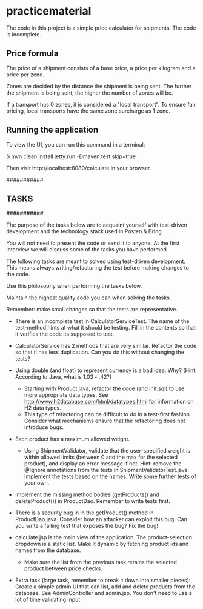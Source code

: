 # practicematerial

The code in this project is a simple price calculator for shipments. The code is incomplete.

## Price formula ##

The price of a shipment consists of a base price, a price per kilogram and a price per zone.

Zones are decided by the distance the shipment is being sent. The further the shipment is being sent, the higher the number of zones will be.

If a transport has 0 zones, it is considered a "local transport". To ensure fair pricing, local transports have the same zone surcharge as 1 zone.

## Running the application ##

To view the UI, you can run this command in a terminal:

$ mvn clean install jetty:run -Dmaven.test.skip=true

Then visit http://localhost:8080/calculate in your browser.

###########
## TASKS ##
###########

The purpose of the tasks below are to acquaint yourself with test-driven development and the technology stack used in Posten & Bring.

You will not need to present the code or send it to anyone. At the first interview we will discuss some of the tasks you have performed.

The following tasks are meant to solved using test-driven development. This means always writing/refactoring the test before making changes to the code.

Use this philosophy when performing the tasks below.

Maintain the highest quality code you can when solving the tasks.

Remember: make small changes so that the tests are representative.

- There is an incomplete test in CalculatorServiceTest. The name of the test-method hints at what it should be testing. Fill in the contents so that it verifies the code its supposed to test.

- CalculatorService has 2 methods that are very similar. Refactor the code so that it has less duplication. Can you do this without changing the tests?

- Using double (and float) to represent currency is a bad idea. Why? (Hint: According to Java, what is 1.03 - .42?)
  - Starting with Product.java, refactor the code (and init.sql) to use more appropriate data types. See http://www.h2database.com/html/datatypes.html for information on H2 data types.
  - This type of refactoring can be difficult to do in a test-first fashion. Consider what mechanisms ensure that the refactoring does not introduce bugs.

- Each product has a maximum allowed weight.
  - Using ShipmentValidator, validate that the user-specified weight is within allowed limits (between 0 and the max for the selected product), and display an error message if not. Hint: remove the @Ignore annotations from the tests in ShipmentValidatorTest.java. Implement the tests based on the names. Write some further tests of your own.

- Implement the missing method bodies (getProducts() and deleteProduct()) in ProductDao. Remember to write tests first.

- There is a security bug in in the getProduct() method in ProductDao.java. Consider how an attacker can exploit this bug. Can you write a failing test that exposes the bug? Fix the bug!

- calculate.jsp is the main view of the application. The product-selection dropdown is a static list. Make it dynamic by fetching product ids and names from the database.
  - Make sure the list from the previous task retains the selected product between price checks.

- Extra task (large task, remember to break it down into smaller pieces): Create a simple admin UI that can list, add and delete products from the database. See AdminController and admin.jsp. You don't need to use a lot of time validating input.
